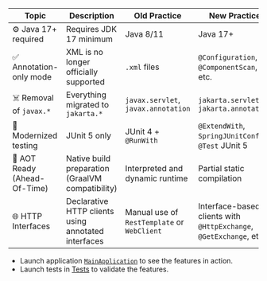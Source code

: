 | Topic                        | Description                                         | Old Practice                                | New Practice                                                       | Test / Class Example                                                                                              |
|------------------------------|-----------------------------------------------------|---------------------------------------------|--------------------------------------------------------------------|-------------------------------------------------------------------------------------------------------------------|
| ⚙️ Java 17+ required         | Requires JDK 17 minimum                             | Java 8/11                                   | Java 17+                                                           | -                                                                                                                 |
| ✅ Annotation-only mode       | XML is no longer officially supported               | `.xml` files                                | `@Configuration`, `@ComponentScan`, etc.                           | -                                                                                                                 |
| ☠️ Removal of `javax.*`      | Everything migrated to `jakarta.*`                  | `javax.servlet`, `javax.annotation`         | `jakarta.servlet`, `jakarta.annotation`                            | [`JakartaValidationService`](./src/main/java/io/bmeurant/spring60/features/jakarta/JakartaValidationService.java) |
| 🧪 Modernized testing        | JUnit 5 only                                        | JUnit 4 + `@RunWith`                        | `@ExtendWith`, `SpringJUnitConfig`, `@Test` JUnit 5                | [`JUnit5SpringTest`](./src/test/java/io/bmeurant/spring60/features/JUnit5SpringTest.java)                         |
| 🚀 AOT Ready (Ahead-Of-Time) | Native build preparation (GraalVM compatibility)    | Interpreted and dynamic runtime             | Partial static compilation                                         | ['GraalVM'](./GraalVM.md)                                                                                         |
| 🌐 HTTP Interfaces           | Declarative HTTP clients using annotated interfaces | Manual use of `RestTemplate` or `WebClient` | Interface-based clients with `@HttpExchange`, `@GetExchange`, etc. | [`HttpInterfaceClient`](./src/main/java/io/bmeurant/spring60/features/httpinterface/HttpInterfaceClient.java)     |

* Launch application [`MainApplication`](./src/main/java/io/bmeurant/spring60/features/MainApplication.java) to see the
  features in action.
* Launch tests in [Tests](./src/test/java/io/bmeurant/spring60/features) to validate the features.